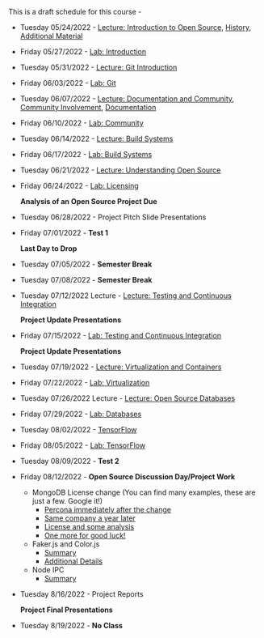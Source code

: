 This is a draft schedule for this course -

* Tuesday 05/24/2022 - [Lecture: Introduction to Open Source](../Syllabus.md), [History](../Modules/01.Introduction/History), [Additional Material](../Modules/01.Introduction/Linux)

* Friday 05/27/2022 - [Lab: Introduction](../Modules/01.Introduction/Lab-Introduction.md)

* Tuesday 05/31/2022 - [Lecture: Git Introduction](../Modules/02.Git/README.Md)

* Friday 06/03/2022 - [Lab: Git](../Modules/02.Git/Lab-Git.md)

* Tuesday 06/07/2022 - [Lecture: Documentation and Community](../Modules/03.DocumentationAndCommunity/Lecture-DocumentationAndCommunity.Md), [Community Involvement](../Modules/03.DocumentationAndCommunity/Community.html), [Documentation](../Modules/03.DocumentationAndCommunity/Documentation.html)

* Friday 06/10/2022 - [Lab: Community](../Modules/03.DocumentationAndCommunity/Lab-DocumentationAndCommunity.md)

<!-- Normal schedule, changed due to Prof. Turner not being available on 06/24
* Tuesday 06/14/2022 - [Lecture: Understanding Open Source](../Modules/04.Licensing/Licensing-S2017-RPI-PatrickMasson.pdf)

* Friday 06/17/2022 - [Lab: Licensing](../Modules/04.Licensing/Lab-Licensing.md)

* Tuesday 06/21/2022 - [Lecture: Build Systems](../Modules/05.BuildSystems/BuildSystems.pdf)

* Friday 06/24/2022 - [Lab: Build Systems](../Modules/05.BuildSystems/Lab-BuildSystems.md)
-->

* Tuesday 06/14/2022 - [Lecture: Build Systems](../Modules/05.BuildSystems/BuildSystems.pdf)

* Friday 06/17/2022 - [Lab: Build Systems](../Modules/05.BuildSystems/Lab-BuildSystems.md)

* Tuesday 06/21/2022 - [Lecture: Understanding Open Source](../Modules/04.Licensing/Licensing-S2017-RPI-PatrickMasson.pdf)

* Friday 06/24/2022 - [Lab: Licensing](../Modules/04.Licensing/Lab-Licensing.md)

	**Analysis of an Open Source Project Due**

* Tuesday 06/28/2022 - Project Pitch Slide Presentations

* Friday 07/01/2022 - **Test 1**

	**Last Day to Drop**
	
* Tuesday 07/05/2022 - **Semester Break**

* Tuesday 07/08/2022 - **Semester Break**

<!--* Tuesday 07/12/2022 - [Lecture: Open Source and Scientific Computation](../Modules/06.ScientificComputing/index.html)

* Friday 07/15/2022 - [Lab: Scientific Computing](../Modules/06.ScientificComputing/Lab-ScientificComputing.md)-->

* Tuesday 07/12/2022 Lecture - [Lecture: Testing and Continuous Integration](../Modules/08.TestingAndCI/TestingAndCI.md)

    **Project Update Presentations** 

* Friday 07/15/2022 - [Lab: Testing and Continuous Integration](../Modules/08.TestingAndCI/Lab-TestingAndCI.md)

     **Project Update Presentations** 

* Tuesday 07/19/2022 - [Lecture: Virtualization and Containers](../Modules/09.Virtualization/source/index.rst)

* Friday 07/22/2022 - [Lab: Virtualization](../Modules/09.Virtualization/Lab-Virtualization.md)

* Tuesday 07/26/2022 Lecture - [Lecture: Open Source Databases](../Modules/10.Databases/source/Index.rst)

* Friday 07/29/2022 - [Lab: Databases](../Modules/10.Databases/Lab-Databases.md)

<!--* Tuesday 4/9/2019 - [Community and Sustainability](Lectures/CommunityandSustainability-3-1-2016.pdf)

or -->

* Tuesday 08/02/2022 - [TensorFlow](../Modules/11.TensorFlow/source/index.rst)

* Friday 08/05/2022 - [Lab: TensorFlow](../Modules/11.TensorFlow/Lab-TensorFlow.md)

* Tuesday 08/09/2022 - **Test 2**

* Friday 08/12/2022 - **Open Source Discussion Day/Project Work**

    - MongoDB License change (You can find many examples, these are just a few. Google it!)
        - [Percona immediately after the change](https://www.percona.com/blog/2018/10/18/percona-statement-on-mongodb-community-server-license-change/#:~:text=MongoDB%2C%20Inc.%20announced%20it%20has%20elected%20to%20change,license%20better%20suited%20for%20the%20age%20of%20Software-as-a-Service.) 
        - [Same company a year later](https://www.percona.com/blog/2020/06/16/why-is-mongodbs-sspl-bad-for-you/)
        - [License and some analysis](https://linuxreviews.org/Server_Side_Public_License)
        - [One more for good luck!](https://www.scylladb.com/2018/10/22/the-dark-side-of-mongodbs-new-license/)
    - Faker.js and Color.js
        - [Summary](https://www.theverge.com/2022/1/9/22874949/developer-corrupts-open-source-libraries-projects-affected)
        - [Additional Details](https://snyk.io/blog/open-source-npm-packages-colors-faker/)
    - Node IPC
        -  [Summary](https://thehackernews.com/2022/03/popular-npm-package-updated-to-wipe.html)

* Tuesday 8/16/2022 - Project Reports

	**Project Final Presentations**
 
* Tuesday 8/19/2022 - **No Class**
 

